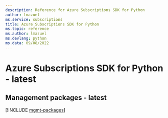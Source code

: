 ```yaml
---
description: Reference for Azure Subscriptions SDK for Python
author: lmazuel
ms.service: subscriptions
title: Azure Subscriptions SDK for Python
ms.topic: reference
ms.author: lmazuel
ms.devlang: python
ms.data: 09/08/2022
---
```

# Azure Subscriptions SDK for Python - latest

## Management packages - latest
[!INCLUDE [mgmt-packages](subscriptions-mgmt-index.md)]